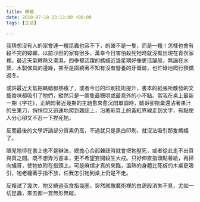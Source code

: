```yaml
---
title: 螞蟻
date: 2010-07-19 23:13:00 +08:00
tags: [生活]

---
```


 我猜想沒有人的家會連一種昆蟲也容不下，的確不是一隻，而是一種！怎樣也會有殺不完的蟑螂，以前沙田的家有很多，萬幸今日害怕殺死牠時就沒有出現在青衣家裡。最近天氣轉熱又潮濕，四季都活躍的螞蟻近幾星期好像更活躍般，無論在水煲、木製傢具的邊緣，甚至是圍繞著不知有沒有營養的牙膏跡，也忙碌地爬行預備過冬。  
  
 或許最近天氣把螞蟻都熱瘋了，或者今日的印刷技術提升，書本的紙張所散發的文藝香味都吸引了牠們，縱然只是一兩隻最聰明或最意外的小不點。當我在桌上最新一期《字花》，正納悶著近幾期的主題愈來愈沉悶單調時，蟻哥卻捨棄還沾著果汁的生果刀，悄悄但又迅速地爬到雜誌上，沿著彩頁上的黃紅界線走到文字，有點使人分心卻又不忍一下捏死牠。  
  
 反而最後的文學評論部分質素仍高，不過就只是黑白印刷，就沒法吸引那隻螞蟻了。  
  
 眼見牠待在書上也不是辦法，總擔心合起雜誌時就會把牠壓死，或者從此走不出頁與頁之間。既不想弄污書本，更不希望妄開殺生大戒。只好伸直指頭點著紙，再掃向蟻哥，使牠依附在指頭上。可是麻煩才真的來臨，溫熱的身體比死板的木桌更吸引，牠老纏著手指不放，任我怎引牠到桌上仍是不走。  
  
 反複試了幾次，牠又繞過我食指幾圈，突然就像魔術裡的白鴿般消失不見，尤如一切昆蟲，來去都一貫無形無縱。
